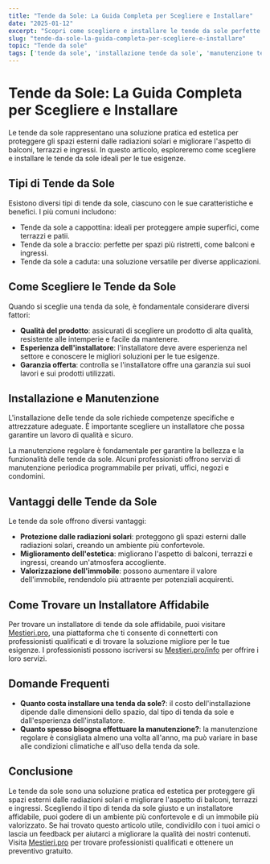 ```yaml
---
title: "Tende da Sole: La Guida Completa per Scegliere e Installare"
date: "2025-01-12"
excerpt: "Scopri come scegliere e installare le tende da sole perfette per il tuo spazio esterno. Proteggi la tua casa dal sole e migliora l'estetica con soluzioni personalizzate."
slug: "tende-da-sole-la-guida-completa-per-scegliere-e-installare"
topic: "Tende da sole"
tags: ['tende da sole', 'installazione tende da sole', 'manutenzione tende da sole']
---
```

# Tende da Sole: La Guida Completa per Scegliere e Installare

Le tende da sole rappresentano una soluzione pratica ed estetica per proteggere gli spazi esterni dalle radiazioni solari e migliorare l'aspetto di balconi, terrazzi e ingressi. In questo articolo, esploreremo come scegliere e installare le tende da sole ideali per le tue esigenze.

## Tipi di Tende da Sole

Esistono diversi tipi di tende da sole, ciascuno con le sue caratteristiche e benefici. I più comuni includono:

* Tende da sole a cappottina: ideali per proteggere ampie superfici, come terrazzi e patii.
* Tende da sole a braccio: perfette per spazi più ristretti, come balconi e ingressi.
* Tende da sole a caduta: una soluzione versatile per diverse applicazioni.

## Come Scegliere le Tende da Sole

Quando si sceglie una tenda da sole, è fondamentale considerare diversi fattori:

* **Qualità del prodotto**: assicurati di scegliere un prodotto di alta qualità, resistente alle intemperie e facile da mantenere.
* **Esperienza dell'installatore**: l'installatore deve avere esperienza nel settore e conoscere le migliori soluzioni per le tue esigenze.
* **Garanzia offerta**: controlla se l'installatore offre una garanzia sui suoi lavori e sui prodotti utilizzati.

## Installazione e Manutenzione

L'installazione delle tende da sole richiede competenze specifiche e attrezzature adeguate. È importante scegliere un installatore che possa garantire un lavoro di qualità e sicuro.

La manutenzione regolare è fondamentale per garantire la bellezza e la funzionalità delle tende da sole. Alcuni professionisti offrono servizi di manutenzione periodica programmabile per privati, uffici, negozi e condomini.

## Vantaggi delle Tende da Sole

Le tende da sole offrono diversi vantaggi:

* **Protezione dalle radiazioni solari**: proteggono gli spazi esterni dalle radiazioni solari, creando un ambiente più confortevole.
* **Miglioramento dell'estetica**: migliorano l'aspetto di balconi, terrazzi e ingressi, creando un'atmosfera accogliente.
* **Valorizzazione dell'immobile**: possono aumentare il valore dell'immobile, rendendolo più attraente per potenziali acquirenti.

## Come Trovare un Installatore Affidabile

Per trovare un installatore di tende da sole affidabile, puoi visitare [Mestieri.pro](https://mestieri.pro), una piattaforma che ti consente di connetterti con professionisti qualificati e di trovare la soluzione migliore per le tue esigenze. I professionisti possono iscriversi su [Mestieri.pro/info](https://mestieri.pro/info) per offrire i loro servizi.

## Domande Frequenti

* **Quanto costa installare una tenda da sole?**: il costo dell'installazione dipende dalle dimensioni dello spazio, dal tipo di tenda da sole e dall'esperienza dell'installatore.
* **Quanto spesso bisogna effettuare la manutenzione?**: la manutenzione regolare è consigliata almeno una volta all'anno, ma può variare in base alle condizioni climatiche e all'uso della tenda da sole.

## Conclusione

Le tende da sole sono una soluzione pratica ed estetica per proteggere gli spazi esterni dalle radiazioni solari e migliorare l'aspetto di balconi, terrazzi e ingressi. Scegliendo il tipo di tenda da sole giusto e un installatore affidabile, puoi godere di un ambiente più confortevole e di un immobile più valorizzato. Se hai trovato questo articolo utile, condividilo con i tuoi amici o lascia un feedback per aiutarci a migliorare la qualità dei nostri contenuti. Visita [Mestieri.pro](https://mestieri.pro) per trovare professionisti qualificati e ottenere un preventivo gratuito.